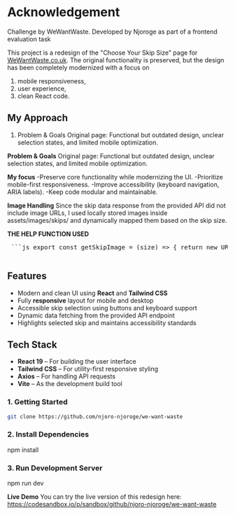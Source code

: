 # Acknowledgement

Challenge by WeWantWaste. Developed by Njoroge as part of a frontend evaluation task

This project is a redesign of the "Choose Your Skip Size" page for [WeWantWaste.co.uk](https://wewantwaste.co.uk). The original functionality is preserved, but the design has been completely modernized with a focus on

1. mobile responsiveness,
2. user experience,
3. clean React code.

## My Approach
1. Problem & Goals
Original page: Functional but outdated design, unclear selection states, and limited mobile optimization.

**Problem & Goals**
Original page: Functional but outdated design, unclear selection states, and limited mobile optimization.

**My focus**
-Preserve core functionality while modernizing the UI.
-Prioritize mobile-first responsiveness.
-Improve accessibility (keyboard navigation, ARIA labels).
-Keep code modular and maintainable.

**Image Handling**
Since the skip data response from the provided API did not include image URLs, I used locally stored images inside assets/images/skips/ and dynamically mapped them based on the skip size.

**THE HELP FUNCTION USED**
<pre>
 ```js export const getSkipImage = (size) => { return new URL(`../assets/images/skips/${size}.jpg`, import.meta.url).href; }; ```
  </pre>

## Features

- Modern and clean UI using **React** and **Tailwind CSS**
- Fully **responsive** layout for mobile and desktop
- Accessible skip selection using buttons and keyboard support
- Dynamic data fetching from the provided API endpoint
- Highlights selected skip and maintains accessibility standards

## Tech Stack

- **React 19** – For building the user interface
- **Tailwind CSS** – For utility-first responsive styling
- **Axios** – For handling API requests
- **Vite** – As the development build tool

### 1. Getting Started

```bash
git clone https://github.com/njoro-njoroge/we-want-waste
```

### 2. Install Dependencies

npm install

### 3. Run Development Server

npm run dev

**Live Demo**
You can try the live version of this redesign here:
https://codesandbox.io/p/sandbox/github/njoro-njoroge/we-want-waste
